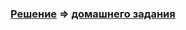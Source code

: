 ### [Решение](https://github.com/Mortiferus/Radio/tree/master/src) => [домашнего задания](https://github.com/netology-code/javaqa-homeworks/tree/master/state#%D0%B4%D0%BE%D0%BC%D0%B0%D1%88%D0%BD%D0%B5%D0%B5-%D0%B7%D0%B0%D0%B4%D0%B0%D0%BD%D0%B8%D0%B5-%D0%BA-%D0%B7%D0%B0%D0%BD%D1%8F%D1%82%D0%B8%D1%8E-%D0%BE%D0%B1%D1%8A%D0%B5%D0%BA%D1%82%D1%8B-%D1%81-%D0%B2%D0%BD%D1%83%D1%82%D1%80%D0%B5%D0%BD%D0%BD%D0%B8%D0%BC-%D1%81%D0%BE%D1%81%D1%82%D0%BE%D1%8F%D0%BD%D0%B8%D0%B5%D0%BC-%D1%83%D0%BF%D1%80%D0%B0%D0%B2%D0%BB%D0%B5%D0%BD%D0%B8%D0%B5-%D1%81%D0%BE%D1%81%D1%82%D0%BE%D1%8F%D0%BD%D0%B8%D0%B5%D0%BC-%D0%BF%D1%80%D0%B8-%D1%82%D0%B5%D1%81%D1%82%D0%B8%D1%80%D0%BE%D0%B2%D0%B0%D0%BD%D0%B8%D0%B8)
